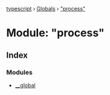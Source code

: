 [typescript](../README.md) › [Globals](../globals.md) › ["process"](_process_.md)

# Module: "process"

## Index

### Modules

* [__global](_process_.__global.md)
